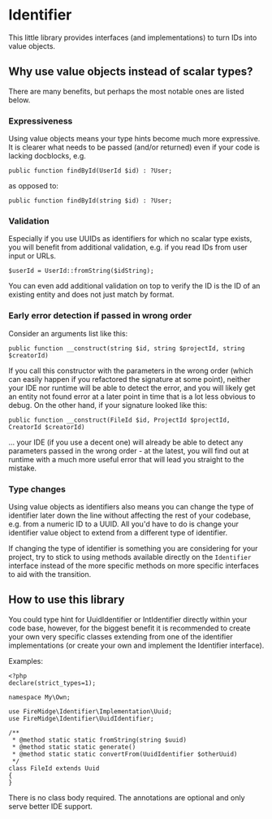 # Identifier

This little library provides interfaces (and implementations) to turn IDs into value objects.

## Why use value objects instead of scalar types?

There are many benefits, but perhaps the most notable ones are listed below.

### Expressiveness
Using value objects means your type hints become much more expressive. It is clearer what needs to be passed (and/or returned) even if your code is lacking docblocks, e.g.

```public function findById(UserId $id) : ?User;```

as opposed to:

```public function findById(string $id) : ?User;```

### Validation

Especially if you use UUIDs as identifiers for which no scalar type exists, you will benefit from additional validation, e.g. if you read IDs from user input or URLs.

```$userId = UserId::fromString($idString);```

You can even add additional validation on top to verify the ID is the ID of an existing entity and does not just match by format.

### Early error detection if passed in wrong order

Consider an arguments list like this:

```public function __construct(string $id, string $projectId, string $creatorId)```

If you call this constructor with the parameters in the wrong order (which can easily happen if you refactored the signature at some point), neither your IDE nor runtime will be able to detect the error, and you will likely get an entity not found error at a later point in time that is a lot less obvious to debug. On the other hand, if your signature looked like this:

```public function __construct(FileId $id, ProjectId $projectId, CreatorId $creatorId)```

... your IDE (if you use a decent one) will already be able to detect any parameters passed in the wrong order - at the latest, you will find out at runtime with a much more useful error that will lead you straight to the mistake.

### Type changes

Using value objects as identifiers also means you can change the type of identifier later down the line without affecting the rest of your codebase, e.g. from a numeric ID to a UUID. All you'd have to do is change your identifier value object to extend from a different type of identifier.

If changing the type of identifier is something you are considering for your project, try to stick to using methods available directly on the `Identifier` interface instead of the more specific methods on more specific interfaces to aid with the transition.

## How to use this library

You could type hint for UuidIdentifier or IntIdentifier directly within your code base, however, for the biggest benefit it is recommended to create your own very specific classes extending from one of the identifier implementations (or create your own and implement the Identifier interface).

Examples:

```$xslt
<?php
declare(strict_types=1);

namespace My\Own;

use FireMidge\Identifier\Implementation\Uuid;
use FireMidge\Identifier\UuidIdentifier;

/**
 * @method static static fromString(string $uuid)
 * @method static static generate()
 * @method static static convertFrom(UuidIdentifier $otherUuid)
 */
class FileId extends Uuid
{
}
```

There is no class body required.
The annotations are optional and only serve better IDE support.
